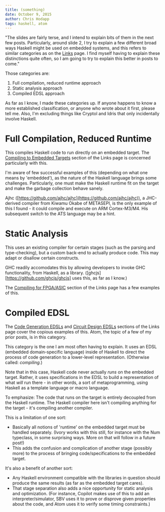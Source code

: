 ```yaml
---
title: (something)
date: October 9, 2015
author: Chris Hodapp
tags: haskell, atom
---
```


"The slides are fairly terse, and I intend to explain bits of them in
the next few posts.  Particularly, around slide 2, I try to explain a
few different broad ways Haskell might be used on embedded systems,
and this refers to similar categories as on the [Links][links] page.
I find myself having to explain these distinctions quite often, so I
am going to try to explain this better in posts to come."

Those categories are:

1. Full compilation, reduced runtime approach
2. Static analysis approach
3. Compiled EDSL approach

As far as I know, I made these categories up.  If anyone happens to
know a more established classification, or anyone who wrote about it
first, please tell me.  Also, I'm excluding things like Cryptol and
Idris that only incidentally involve Haskell.

# Full Compilation, Reduced Runtime

This compiles Haskell code to run directly on an embedded target.  The
[Compiling to Embedded Targets][links-full-compile] section of the
Links page is concerned particularly with this.

I'm aware of few successful examples of this (depending on what one
means by 'embedded'), as the nature of the Haskell language brings
some challenges.  Particularly, one must make the Haskell runtime fit
on the target and make the garbage collection behave sanely.

Ajhc ([https://github.com/ajhc/ajhc](https://github.com/ajhc/ajhc)), a
JHC-derived compiler from Kiwamu Okabe of METASEPI, is the only
example of this I found - it could compile and execute on ARM
Cortex-M3/M4.  His subsequent switch to the ATS language may be a
hint.

# Static Analysis

This uses an existing compiler for certain stages (such as the parsing
and type-checking), but a custom back-end to actually produce code.
This may adapt or disallow certain constructs.

GHC readily accomodates this by allowing developers to invoke GHC
functionality, from Haskell, as a library.
([ghcjs][https://github.com/ghcjs/ghcjs] uses this, as far as I know.)

The [Compiling for FPGA/ASIC][links-fpga] section of the Links page has
a few examples of this.

# Compiled EDSL

The [Code Generation EDSLs][links-codegen] and
[Circuit Design EDSLs][links-circuit] sections of the Links page cover
the copious examples of this.  Atom, the topic of a few of my prior
posts, is in this category.

This category is the one I am most often having to explain. It uses an
EDSL (embedded domain-specific language) inside of Haskell to direct
the process of code generation to a lower-level
representation. (Otherwise called: *compiling*.)

Note that in this case, Haskell code never actually *runs* on the
embedded target.  Rather, it uses specifications in the EDSL to build
a representation of what *will* run there - in other words, a sort of
metaprogramming, using Haskell as a template language or macro
language.

To emphasize: The code that runs on the target is entirely decoupled
from the Haskell runtime.  The Haskell compiler here isn't compiling
anything for the target - it's compiling another compiler.

This is a limitation of one sort:

- Basically all notions of 'runtime' on the embedded target must be
  handled separately.  (Ivory works with this still, for instance
  with the Num typeclass, in some surprising ways.  More on that will
  follow in a future post!)
- This adds the confusion and complication of another stage (possibly
  more) to the process of bringing code/specifications to the embedded
  target.

It's also a benefit of another sort:

- Any Haskell environment compatible with the libraries in question
  should produce the same results (as far as the embedded target
  cares).
- That stage separation also adds a nice opportunity for static
  analysis and optimization.  (For instance, Copilot makes use of this
  to add an interpreter/simulator, SBV uses it to prove or disprove
  given properties about the code, and Atom uses it to verify some
  timing constraints.)

[links]: ../pages/links.html
[links-full-compile]: ../pages/links.html#compiling-to-embedded-targets
[links-fpga]: ../pages/links.html#compiling-for-fpgaasic
[links-circuit]: ../pages/links.html#circuit-design-edsls
[links-codegen]: ../pages/links.html#code-generation-edsls
